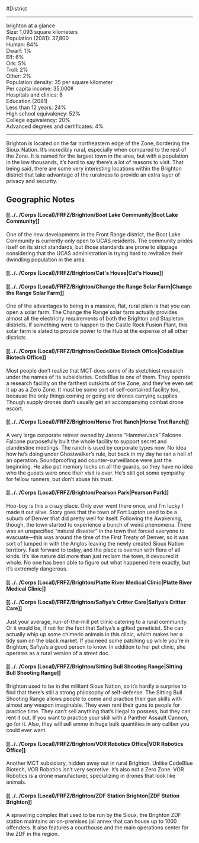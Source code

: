 #District

---
brighton at a glance  
Size: 1,093 square kilometers  
Population (2081): 37,800  
Human: 84%  
Dwarf: 1%  
Elf: 6%  
Ork: 5%  
Troll: 2%  
Other: 2%  
Population density: 35 per square kilometer  
Per capita income: 35,000¥  
Hospitals and clinics: 8  
Education (2081)  
Less than 12 years: 24%  
High school equivalency: 52%  
College equivalency: 20%  
Advanced degrees and certificates: 4%

---
Brighton is located on the far northeastern edge of the Zone, bordering the Sioux Nation. It’s incredibly rural, especially when compared to the rest of the Zone. It is named for the largest town in the area, but with a population in the low thousands, it’s hard to say there’s a lot of reasons to visit. That being said, there are some very interesting locations within the Brighton district that take advantage of the ruralness to provide an extra layer of privacy and security.

## Geographic Notes

#### [[../../Corps (Local)/FRFZ/Brighton/Boot Lake Community|Boot Lake Community]]
One of the new developments in the Front Range district, the Boot Lake Community is currently only open to UCAS residents. The community prides itself on its strict standards, but those standards are prone to slippage considering that the UCAS administration is trying hard to revitalize their dwindling population in the area.

#### [[../../Corps (Local)/FRFZ/Brighton/Cat's House|Cat's House]]

#### [[../../Corps (Local)/FRFZ/Brighton/Change the Range Solar Farm|Change the Range Solar Farm]]
One of the advantages to being in a massive, flat, rural plain is that you can open a solar farm. The Change the Range solar farm actually provides almost all the electricity requirements of both the Brighton and Stapleton districts. If something were to happen to the Castle Rock Fusion Plant, this solar farm is slated to provide power to the Hub at the expense of all other districts

#### [[../../Corps (Local)/FRFZ/Brighton/CodeBlue Biotech Office|CodeBlue Biotech Office]]
Most people don’t realize that MCT does some of its sketchiest research under the names of its subsidiaries. CodeBlue is one of them. They operate a research facility on the farthest outskirts of the Zone, and they’ve even set it up as a Zero Zone. It must be some sort of self-contained facility too, because the only things coming or going are drones carrying supplies. Though supply drones don’t usually get an accompanying combat drone escort.

#### [[../../Corps (Local)/FRFZ/Brighton/Horse Trot Ranch|Horse Trot Ranch]]
A very large corporate retreat owned by Jarone “HammerJack” Falcone. Falcone purposefully built the whole facility to support secret and clandestine meetings. The ranch is used by corporate types now. No idea how he’s doing under Ghostwalker’s rule, but back in my day he ran a hell of an operation. Soundproofing and counter-surveillance were just the beginning. He also put memory locks on all the guards, so they have no idea who the guests were once their visit is over. He’s still got some sympathy for fellow runners, but don’t abuse his trust.

#### [[../../Corps (Local)/FRFZ/Brighton/Pearson Park|Pearson Park]]
Hoo-boy is this a crazy place. Only ever went there once, and I’m lucky I made it out alive. Story goes that the town of Fort Lupton used to be a suburb of Denver that did pretty well for itself. Following the Awakening, though, the town started to experience a bunch of weird phenomena. There was an unspecified “natural disaster” in the town that forced everyone to evacuate—this was around the time of the First Treaty of Denver, so it was sort of lumped in with the Anglos leaving the newly created Sioux Nation territory. Fast forward to today, and the place is overrun with flora of all kinds. It’s like nature did more than just reclaim the town, it devoured it whole. No one has been able to figure out what happened here exactly, but it’s extremely dangerous.

#### [[../../Corps (Local)/FRFZ/Brighton/Platte River Medical Clinic|Platte River Medical Clinic]]


#### [[../../Corps (Local)/FRFZ/Brighton/Safiya’s Critter Care|Safiya’s Critter Care]]
Just your average, run-of-the-mill pet clinic catering to a rural community. Or it would be, if not for the fact that Safiya’s a gifted geneticist. She can actually whip up some chimeric animals in this clinic, which makes her a tidy sum on the black market. If you need some patching up while you’re in Brighton, Safiya’s a good person to know. In addition to her pet clinic, she operates as a rural version of a street doc.

#### [[../../Corps (Local)/FRFZ/Brighton/Sitting Bull Shooting Range|Sitting Bull Shooting Range]]
Brighton used to be in the militant Sioux Nation, so it’s hardly a surprise to find that there’s still a strong philosophy of self-defense. The Sitting Bull Shooting Range allows people to come and practice their gun skills with almost any weapon imaginable. They even rent their guns to people for practice time. They can’t sell anything that’s illegal to possess, but they can rent it out. If you want to practice your skill with a Panther Assault Cannon, go for it. Also, they will sell ammo in huge bulk quantities in any caliber you could ever want.

#### [[../../Corps (Local)/FRFZ/Brighton/VOR Robotics Office|VOR Robotics Office]]
Another MCT subsidiary, hidden away out in rural Brighton. Unlike CodeBlue Biotech, VOR Robotics isn’t very secretive. It’s also not a Zero Zone. VOR Robotics is a drone manufacturer, specializing in drones that look like animals.

#### [[../../Corps (Local)/FRFZ/Brighton/ZDF Station Brighton|ZDF Station Brighton]]
A sprawling complex that used to be run by the Sioux, the Brighton ZDF station maintains an on-premises jail annex that can house up to 1000 offenders. It also features a courthouse and the main operations center for the ZDF in the region.